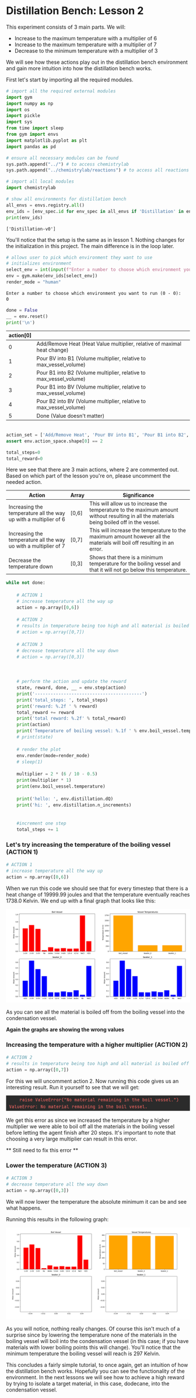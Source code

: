 # Distillation Bench: Lesson 2

This experiment consists of 3 main parts. We will:
- Increase to the maximum temperature with a multiplier of 6
- Increase to the maximum temperature with a multiplier of 7
- Decrease to the minimum temperature with a multiplier of 3
    
We will see how these actions play out in the distillation bench environment and gain more intuition into how the distillation bench works.

First let's start by importing all the required modules.


```python
# import all the required external modules
import gym
import numpy as np
import os
import pickle
import sys
from time import sleep
from gym import envs
import matplotlib.pyplot as plt
import pandas as pd
```


```python
# ensure all necessary modules can be found
sys.path.append("../") # to access chemistrylab
sys.path.append("../chemistrylab/reactions") # to access all reactions
```


```python
# import all local modules
import chemistrylab
```


```python
# show all environments for distillation bench
all_envs = envs.registry.all()
env_ids = [env_spec.id for env_spec in all_envs if 'Distillation' in env_spec.id]
print(env_ids)
```

    ['Distillation-v0']
    

You'll notice that the setup is the same as in lesson 1. Nothing changes for the initialization in this project. The main difference is in the loop later.


```python
# allows user to pick which environment they want to use
# initializes environment
select_env = int(input(f"Enter a number to choose which environment you want to run (0 - {len(env_ids) - 1}): \n"))
env = gym.make(env_ids[select_env])
render_mode = "human"
```

    Enter a number to choose which environment you want to run (0 - 0): 
    0
    


```python
done = False
__ = env.reset()
print('\n')
```
| action[0] |                                                                          |
|-----------|--------------------------------------------------------------------------|
| 0         | Add/Remove Heat (Heat Value multiplier, relative of maximal heat change) |
| 1         | Pour BV into B1 (Volume multiplier, relative to max_vessel_volume)       |
| 2         | Pour B1 into B2 (Volume multiplier, relative to max_vessel_volume)       |
| 3         | Pour B1 into BV (Volume multiplier, relative to max_vessel_volume)       |
| 4         | Pour B2 into BV (Volume multiplier, relative to max_vessel_volume)       |
| 5         | Done (Value doesn't matter)                                              |

```python

action_set = ['Add/Remove Heat', 'Pour BV into B1', 'Pour B1 into B2', 'Pour B1 into BV', 'Pour B2 into BV', 'Done']
assert env.action_space.shape[0] == 2
```

```python
total_steps=0
total_reward=0
```

Here we see that there are 3 main actions, where 2 are commented out. Based on which part of the lesson you're on, please uncomment the needed action.

| Action                                                           | Array | Significance                                                                                                                                 |
|------------------------------------------------------------------|-------|----------------------------------------------------------------------------------------------------------------------------------------------|
| Increasing the temperature all the way up with a multiplier of 6 | [0,6] | This will allow us to increase the temperature to the maximum amount without resulting in all the materials  being boiled off in the vessel. |
| Increasing the temperature all the way uo with a multiplier of 7 | [0,7] | This will increase the temperature to the maximum amount however all the materials will boil off resulting in an error.                      |
| Decrease the temperature down                                    | [0,3] | Shows that there is a minimum temperature for the boiling vessel and that it will not go below this temperature.                             |

```python
while not done:

    # ACTION 1
    # increase temperature all the way up
    action = np.array([0,6])

    # ACTION 2
    # results in temperature being too high and all material is boiled off in the vessel
    # action = np.array([0,7])

    # ACTION 3
    # decrease temperature all the way down
    # action = np.array([0,3])



    # perform the action and update the reward
    state, reward, done, __ = env.step(action)
    print('-----------------------------------------')
    print('total_steps: ', total_steps)
    print('reward: %.2f ' % reward)
    total_reward += reward
    print('total reward: %.2f' % total_reward)
    print(action)
    print('Temperature of boiling vessel: %.1f ' % env.boil_vessel.temperature, ' K \n')
    # print(state)

    # render the plot
    env.render(mode=render_mode)
    # sleep(1)

    multiplier = 2 * (6 / 10 - 0.5)
    print(multiplier * 1)
    print(env.boil_vessel.temperature)

    print('hello: ', env.distillation.dQ)
    print('hi: ', env.distillation.n_increments)


    #increment one step
    total_steps += 1
```

### Let's try increasing the temperature of the boiling vessel (ACTION 1)

```python
# ACTION 1
# increase temperature all the way up
action = np.array([0,6])
```

When we run this code we should see that for every timestep that there is a heat change of 19999.99 joules and that the 
temperature eventually reaches 1738.0 Kelvin. We end up with a final graph that looks like this:

![graph](sample_figures/lesson_2d_image1.PNG)

As you can see all the material is boiled off from the boiling vessel into the condensation vessel.

**Again the graphs are showing the wrong values**

### Increasing the temperature with a higher multiplier (ACTION 2)

```python
# ACTION 2
# results in temperature being too high and all material is boiled off in the vessel
action = np.array([0,7])
```

For this we will uncomment action 2. Now running this code gives us an interesting result. Run it yourself to see that we will get:

![error](sample_figures/lesson_2d_image3.PNG)

We get this error as since we increased the temperature by a higher multiplier we were able to boil off all the  materials in the boiling vessel before letting the agent finish after 20 steps. It's important to note that choosing a very large multiplier can result in this error. 

** Still need to fix this error **

### Lower the temperature (ACTION 3)

```python
# ACTION 3
# decrease temperature all the way down
action = np.array([0,3])
```

We will now lower the temperature the absolute minimum it can be and see what happens. 

Running this results in the following graph:

![graph](sample_figures/lesson_2d_image5.PNG)

As you will notice, nothing really changes. Of course this isn't much of a surprise since by lowering the temperature  none of the materials in the boiling vessel will boil into the condensation vessel (in this case; if you have materials  with lower boiling points this will change). You'll notice that the minimum temperature the boiling vessel will reach is  297 Kelvin.

This concludes a fairly simple tutorial, to once again, get an intuition of how the distillation bench works. Hopefully  you can see the functionality of the environment. In the next lessons we will see how to achieve a high reward by  trying to isolate a target material, in this case, dodecane, into the condensation vessel. 
